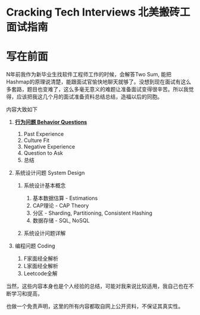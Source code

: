 # Cracking Tech Interviews 北美搬砖工面试指南

# 写在前面

N年前我作为新毕业生找软件工程师工作的时候，会解答Two Sum, 能把Hashmap的原理说清楚，能跟面试官愉快地聊天就够了。没想到现在面试有这么多套路，题目也变难了，这么多毫无意义的难题让准备面试变得很辛苦。所以我觉得，应该把我这几个月的面试准备资料总结总结，造福以后的同胞。

内容大致如下

1. [**行为问题 Behavior Questions**](https://tzheng.gitbooks.io/cracking-technical-interviews/content/behavior-interview.html)
   1. Past Experience
   2. Culture Fit
   3. Negative Experience
   4. Question to Ask
   5. 总结
2. 系统设计问题 System Design

   1. 系统设计基本概念  
         1. 基本数据估算 - Estimations  
         2. CAP理论 - CAP Theory  
         3. 分区 - Sharding, Partitioning, Consistent Hashing  
         4. 数据存储 - SQL, NoSQL

   2. 系统设计问题详解

3. 编程问题 Coding  
   1. F家面经全解析  
   2. L家面经全解析  
   3. Leetcode全解

当然，这些内容本身也是个人经验的总结，可能对我来说比较适用，我自己也在不断学习和提高，

也做一个免责声明，这里的所有内容都取自网上公开资料，不保证其真实性。

